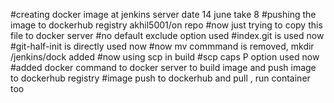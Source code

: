 #creating docker image at jenkins server   date 14 june take 8
#pushing the image to dockerhub registry akhil5001/on repo
#now just trying to copy this file to docker server
#no default exclude option used
#index.git is used now 
#git-half-init is directly used now
#now mv commmand is removed, mkdir /jenkins/dock added 
#now using scp in build
#scp caps P option used now 
#added docker command to docker server to build image and push image to dockerhub registry
#image push to dockerhub and pull , run container too
